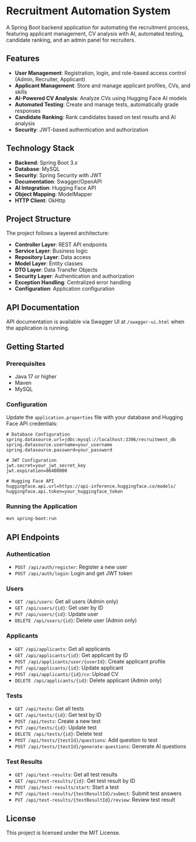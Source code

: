 # Recruitment Automation System

A Spring Boot backend application for automating the recruitment process, featuring applicant management, CV analysis with AI, automated testing, candidate ranking, and an admin panel for recruiters.

## Features

- **User Management**: Registration, login, and role-based access control (Admin, Recruiter, Applicant)
- **Applicant Management**: Store and manage applicant profiles, CVs, and skills
- **AI-Powered CV Analysis**: Analyze CVs using Hugging Face AI models
- **Automated Testing**: Create and manage tests, automatically grade responses
- **Candidate Ranking**: Rank candidates based on test results and AI analysis
- **Security**: JWT-based authentication and authorization

## Technology Stack

- **Backend**: Spring Boot 3.x
- **Database**: MySQL
- **Security**: Spring Security with JWT
- **Documentation**: Swagger/OpenAPI
- **AI Integration**: Hugging Face API
- **Object Mapping**: ModelMapper
- **HTTP Client**: OkHttp

## Project Structure

The project follows a layered architecture:

- **Controller Layer**: REST API endpoints
- **Service Layer**: Business logic
- **Repository Layer**: Data access
- **Model Layer**: Entity classes
- **DTO Layer**: Data Transfer Objects
- **Security Layer**: Authentication and authorization
- **Exception Handling**: Centralized error handling
- **Configuration**: Application configuration

## API Documentation

API documentation is available via Swagger UI at `/swagger-ui.html` when the application is running.

## Getting Started

### Prerequisites

- Java 17 or higher
- Maven
- MySQL

### Configuration

Update the `application.properties` file with your database and Hugging Face API credentials:

```properties
# Database Configuration
spring.datasource.url=jdbc:mysql://localhost:3306/recruitment_db
spring.datasource.username=your_username
spring.datasource.password=your_password

# JWT Configuration
jwt.secret=your_jwt_secret_key
jwt.expiration=86400000

# Hugging Face API
huggingface.api.url=https://api-inference.huggingface.co/models/
huggingface.api.token=your_huggingface_token
```

### Running the Application

```bash
mvn spring-boot:run
```

## API Endpoints

### Authentication
- `POST /api/auth/register`: Register a new user
- `POST /api/auth/login`: Login and get JWT token

### Users
- `GET /api/users`: Get all users (Admin only)
- `GET /api/users/{id}`: Get user by ID
- `PUT /api/users/{id}`: Update user
- `DELETE /api/users/{id}`: Delete user (Admin only)

### Applicants
- `GET /api/applicants`: Get all applicants
- `GET /api/applicants/{id}`: Get applicant by ID
- `POST /api/applicants/user/{userId}`: Create applicant profile
- `PUT /api/applicants/{id}`: Update applicant
- `POST /api/applicants/{id}/cv`: Upload CV
- `DELETE /api/applicants/{id}`: Delete applicant (Admin only)

### Tests
- `GET /api/tests`: Get all tests
- `GET /api/tests/{id}`: Get test by ID
- `POST /api/tests`: Create a new test
- `PUT /api/tests/{id}`: Update test
- `DELETE /api/tests/{id}`: Delete test
- `POST /api/tests/{testId}/questions`: Add question to test
- `POST /api/tests/{testId}/generate-questions`: Generate AI questions

### Test Results
- `GET /api/test-results`: Get all test results
- `GET /api/test-results/{id}`: Get test result by ID
- `POST /api/test-results/start`: Start a test
- `PUT /api/test-results/{testResultId}/submit`: Submit test answers
- `PUT /api/test-results/{testResultId}/review`: Review test result

## License

This project is licensed under the MIT License.
